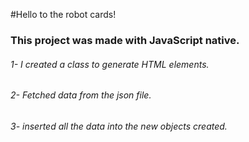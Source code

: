 #Hello to the robot cards!
### This project was made with JavaScript native.
###### 1- I created a class to generate HTML elements. 
###### 2- Fetched data from the json file. 
###### 3- inserted all the data into the new objects created. 
 
![]()
